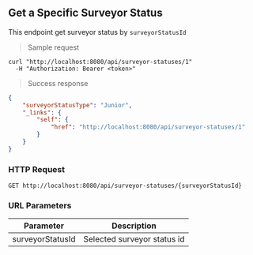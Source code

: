 ## Get a Specific Surveyor Status

This endpoint get surveyor status by <code>surveyorStatusId</code>

> Sample request

```shell
curl "http://localhost:8080/api/surveyor-statuses/1"
  -H "Authorization: Bearer <token>"
```

> Success response

```json
{
    "surveyorStatusType": "Junior",
    "_links": {
        "self": {
            "href": "http://localhost:8080/api/surveyor-statuses/1"
        }
    }
}
```

### HTTP Request

`GET http://localhost:8080/api/surveyor-statuses/{surveyorStatusId}`

### URL Parameters

Parameter | Description
--------- | -----------
surveyorStatusId | Selected surveyor status id
